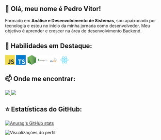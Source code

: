 <h2 style="border-bottom: none;">💜 Olá, meu nome é Pedro Vitor!</h2>

<p align="left">
    Formado em <strong>Análise e Desenvolvimento de Sistemas</strong>, 
    sou apaixonado por tecnologia e estou no início da minha jornada como desenvolvedor. Meu objetivo é aprender e crescer na área de desenvolvimento Backend.
</p>

<h2 style="border-bottom: none;">🚀 Habilidades em Destaque:</h2>

<code><img height="32" src="https://raw.githubusercontent.com/github/explore/80688e429a7d4ef2fca1e82350fe8e3517d3494d/topics/javascript/javascript.png" alt="Javascript"/></code>
<code><img height="32" src="https://raw.githubusercontent.com/github/explore/80688e429a7d4ef2fca1e82350fe8e3517d3494d/topics/typescript/typescript.png" alt="Typescript"/></code>
<code><img height="32" src="https://raw.githubusercontent.com/github/explore/80688e429a7d4ef2fca1e82350fe8e3517d3494d/topics/nodejs/nodejs.png" alt="Nodejs"/></code>
<code><img height="32" src="https://raw.githubusercontent.com/github/explore/80688e429a7d4ef2fca1e82350fe8e3517d3494d/topics/mongodb/mongodb.png" alt="MongoDB"/></code>
<code><img height="32" src="https://raw.githubusercontent.com/github/explore/80688e429a7d4ef2fca1e82350fe8e3517d3494d/topics/mysql/mysql.png" alt="MySQL"/></code>
<code><img height="32" src="https://raw.githubusercontent.com/github/explore/80688e429a7d4ef2fca1e82350fe8e3517d3494d/topics/react/react.png" alt="React"/></code>

<h2 style="border-bottom: none;">📫 Onde me encontrar:</h2>

<p align="left">
  <a href="mailto:pedrovitor812.812@gmail.com" alt="Gmail">
    <img src="https://img.shields.io/badge/-Gmail-FF0000?style=flat-square&labelColor=FF0000&logo=gmail&logoColor=white&link=mailto:pedrovitor812.812@gmail.com" />
  </a>
  <a href="https://www.linkedin.com/in/pedrovitor812/" alt="LinkedIn" target="_blank">
    <img src="https://img.shields.io/badge/-Linkedin-0e76a8?style=flat-square&logo=Linkedin&logoColor=white&link=https://www.linkedin.com/in/pedrovitor812/" />
  </a>
</p>

## ⭐ Estatísticas do GitHub:

[![Anurag's GitHub stats](https://github-readme-stats.vercel.app/api?username=PedroVitor87&count_private=true&show_icons=true&theme=transparent)](https://github.com/anuraghazra/github-readme-stats)

<p align="left"> 
  <img src="https://komarev.com/ghpvc/?username=PedroVitor87" alt="Visualizações do perfil" />
</p>
